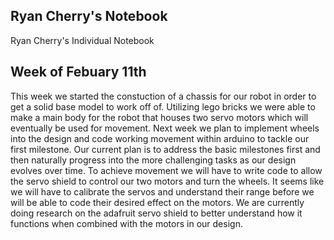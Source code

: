 ## Ryan Cherry's Notebook
Ryan Cherry's Individual Notebook
## Week of Febuary 11th

This week we started the constuction of a chassis for our robot in order to get a solid base model to work off of.
Utilizing lego bricks we were able to make a main body for the robot that houses two servo motors which will eventually be used for movement. Next week we plan to implement wheels into the design and code working movement within arduino to tackle our first milestone. Our current plan is to address the basic milestones first and then naturally progress into the more challenging tasks as our design evolves over time. To achieve movement we will have to write code to allow the servo shield to control our two motors and turn the wheels.
It seems like we will have to calibrate the servos and understand their range before we will be able to code their desired effect on the motors. We are currently doing research on the adafruit servo shield to better understand how it functions when combined with the motors in our design.
